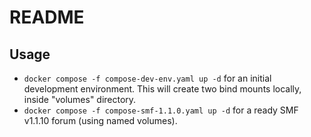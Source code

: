 # README


## Usage

- `docker compose -f compose-dev-env.yaml up -d` for an initial development environment. This will create two bind mounts locally, inside "volumes" directory.
- `docker compose -f compose-smf-1.1.0.yaml up -d` for a ready SMF v1.1.10 forum (using named volumes).
